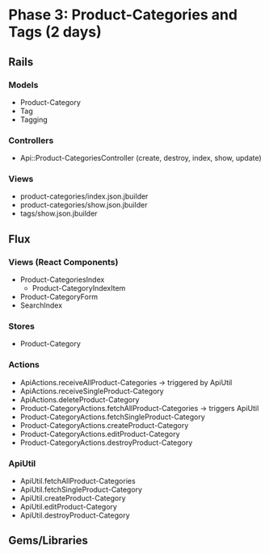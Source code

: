 # Phase 3: Product-Categories and Tags (2 days)

## Rails
### Models
* Product-Category
* Tag
* Tagging

### Controllers
* Api::Product-CategoriesController (create, destroy, index, show, update)

### Views
* product-categories/index.json.jbuilder
* product-categories/show.json.jbuilder
* tags/show.json.jbuilder

## Flux
### Views (React Components)
* Product-CategoriesIndex
  - Product-CategoryIndexItem
* Product-CategoryForm
* SearchIndex

### Stores
* Product-Category

### Actions
* ApiActions.receiveAllProduct-Categories -> triggered by ApiUtil
* ApiActions.receiveSingleProduct-Category
* ApiActions.deleteProduct-Category
* Product-CategoryActions.fetchAllProduct-Categories -> triggers ApiUtil
* Product-CategoryActions.fetchSingleProduct-Category
* Product-CategoryActions.createProduct-Category
* Product-CategoryActions.editProduct-Category
* Product-CategoryActions.destroyProduct-Category

### ApiUtil
* ApiUtil.fetchAllProduct-Categories
* ApiUtil.fetchSingleProduct-Category
* ApiUtil.createProduct-Category
* ApiUtil.editProduct-Category
* ApiUtil.destroyProduct-Category

## Gems/Libraries
